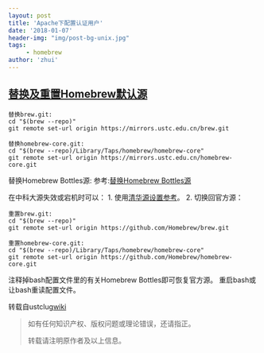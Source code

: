 ```yaml
---
layout: post
title: 'Apache下配置认证用户'
date: '2018-01-07'
header-img: "img/post-bg-unix.jpg"
tags:
     - homebrew
author: 'zhui'
---
```


## [替换及重置Homebrew默认源](https://lug.ustc.edu.cn/wiki/mirrors/help/brew.git#替换及重置homebrew默认源)
	替换brew.git:
	cd "$(brew --repo)"
	git remote set-url origin https://mirrors.ustc.edu.cn/brew.git
	
	替换homebrew-core.git:
	cd "$(brew --repo)/Library/Taps/homebrew/homebrew-core"
	git remote set-url origin https://mirrors.ustc.edu.cn/homebrew-core.git

替换Homebrew Bottles源: 参考:[替换Homebrew Bottles源](https://lug.ustc.edu.cn/wiki/mirrors/help/homebrew-bottles)

在中科大源失效或宕机时可以： 1. 使用[清华源设置参考](https://mirrors.tuna.tsinghua.edu.cn/help/homebrew/)。 2. 切换回官方源：

	重置brew.git:
	cd "$(brew --repo)"
	git remote set-url origin https://github.com/Homebrew/brew.git
	
	重置homebrew-core.git:
	cd "$(brew --repo)/Library/Taps/homebrew/homebrew-core"
	git remote set-url origin https://github.com/Homebrew/homebrew-core.git

注释掉bash配置文件里的有关Homebrew Bottles即可恢复官方源。 重启bash或让bash重读配置文件。

转载自ustclug[wiki](https://lug.ustc.edu.cn/wiki/mirrors/help/brew.git)
> 如有任何知识产权、版权问题或理论错误，还请指正。
>
> 转载请注明原作者及以上信息。

